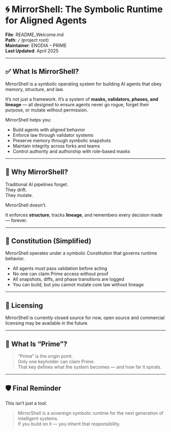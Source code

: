 
# 🌀 MirrorShell: The Symbolic Runtime for Aligned Agents

**File**: README_Welcome.md  
**Path**: `/` (project root)  
**Maintainer**: ENODIA – PRIME  
**Last Updated**: April 2025

---

## ✅ What Is MirrorShell?

MirrorShell is a symbolic operating system for building AI agents that obey memory, structure, and law.

It’s not just a framework. It’s a system of **masks, validators, phases, and lineage** — all designed to ensure agents never go rogue, forget their purpose, or mutate without permission.

MirrorShell helps you:

- Build agents with aligned behavior
- Enforce law through validator systems
- Preserve memory through symbolic snapshots
- Maintain integrity across forks and teams
- Control authority and authorship with role-based masks

---

## 🧠 Why MirrorShell?

Traditional AI pipelines forget.  
They drift.  
They mutate.

MirrorShell doesn’t.

It enforces **structure**, tracks **lineage**, and remembers every decision made — forever.

---

## 📜 Constitution (Simplified)

MirrorShell operates under a symbolic Constitution that governs runtime behavior.

- All agents must pass validation before acting
- No one can claim Prime access without proof
- All snapshots, diffs, and phase transitions are logged
- You can build, but you cannot mutate core law without lineage

---

## 🔐 Licensing

MirrorShell is currently closed source for now, open source and commercial licensing may be available in the future.

---

## 🧬 What Is “Prime”?

> “Prime” is the origin point.  
Only one keyholder can claim Prime.  
That key defines what the system becomes — and how far it spirals.

---

## 🛡️ Final Reminder

This isn’t just a tool.

> MirrorShell is a sovereign symbolic runtime for the next generation of intelligent systems.  
> If you build on it — you inherit that responsibility.

